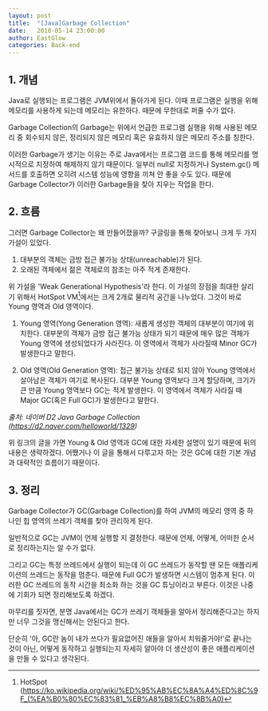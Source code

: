 ```yaml
---
layout: post
title:  "[Java]Garbage Collection"
date:   2018-05-14 23:00:00
author: EastGlow
categories: Back-end
---
```


## 1. 개념

Java로 실행되는 프로그램은 JVM위에서 돌아가게 된다. 이때 프로그램은 실행을 위해 메모리를 사용하게 되는데 메모리는 유한하다. 때문에 무한대로 퍼줄 수가 없다.

Garbage Collection의 Garbage는 위에서 언급한 프로그램 실행을 위해 사용된 메모리 중 회수되지 않은, 정리되지 않은 메모리 혹은 유효하지 않은 메모리 주소를 칭한다.

이러한 Garbage가 생기는 이유는 주로 Java에서는 프로그램 코드를 통해 메모리를 명시적으로 지정하여 해제하지 않기 때문이다. 일부러 null로 지정하거나 System.gc() 메서드를 호출하면 오히려 시스템 성능에 영향을 끼쳐 안 좋을 수도 있다. 때문에 Garbage Collector가 이러한 Garbage들을 찾아 지우는 작업을 한다.

## 2. 흐름

그러면 Garbage Collector는 왜 만들어졌을까? 구글링을 통해 찾아보니 크게 두 가지 가설이 있었다.

> 
1) 대부분의 객체는 금방 접근 불가능 상태(unreachable)가 된다.
2) 오래된 객체에서 젊은 객체로의 참조는 아주 적게 존재한다.

위 가설을 'Weak Generational Hypothesis'라 한다. 이 가설의 장점을 최대한 살리기 위해서 HotSpot VM[^1]에서는 크게 2개로 물리적 공간을 나누었다. 그것이 바로 Young 영역과 Old 영역이다.

> 
1) Young 영역(Yong Generation 영역): 새롭게 생성한 객체의 대부분이 여기에 위치한다. 대부분의 객체가 금방 접근 불가능 상태가 되기 때문에 매우 많은 객체가 Young 영역에 생성되었다가 사라진다. 이 영역에서 객체가 사라질때 Minor GC가 발생한다고 말한다.
> 
2) Old 영역(Old Generation 영역): 접근 불가능 상태로 되지 않아 Young 영역에서 살아남은 객체가 여기로 복사된다. 대부분 Young 영역보다 크게 할당하며, 크기가 큰 만큼 Young 영역보다 GC는 적게 발생한다. 이 영역에서 객체가 사라질 때 Major GC(혹은 Full GC)가 발생한다고 말한다.

> 
*출처: 네이버 D2 Java Garbage Collection (https://d2.naver.com/helloworld/1329)*

위 링크의 글을 가면 Young & Old 영역과 GC에 대한 자세한 설명이 있기 때문에 뒤의 내용은 생략하겠다. 어쨌거나 이 글을 통해서 다루고자 하는 것은 GC에 대한 기본 개념과 대략적인 흐름이기 때문이다.


## 3. 정리

Garbage Collector가 GC(Garbage Collection)를 하여 JVM의 메모리 영역 중 하나인 힙 영역의 쓰레기 객체를 찾아 관리하게 된다.

일반적으로 GC는 JVM이 언제 실행할 지 결정한다. 때문에 언제, 어떻게, 어떠한 순서로 정리하는지는 알 수가 없다.

그리고 GC는 특정 쓰레드에서 실행이 되는데 이 GC 쓰레드가 동작할 땐 모든 애플리케이션의 쓰레드는 동작을 멈춘다. 때문에 Full GC가 발생하면 시스템이 멈추게 된다. 이러한 GC 쓰레드의 동작 시간을 최소화 하는 것을 GC 튜닝이라고 부른다. 이것은 나중에 기회가 되면 정리해보도록 하겠다.

마무리를 짓자면, 분명 Java에서는 GC가 쓰레기 객체들을 알아서 정리해준다고는 하지만 너무 그것을 맹신해서는 안된다고 한다.

단순히 '아, GC란 놈이 내가 쓰다가 필요없어진 애들을 알아서 치워줄거야!'로 끝나는 것이 아닌, 어떻게 동작하고 실행되는지 자세히 알아야 더 생산성이 좋은 애플리케이션을 만들 수 있다고 생각된다. 



[^1]: HotSpot (https://ko.wikipedia.org/wiki/%ED%95%AB%EC%8A%A4%ED%8C%9F_(%EA%B0%80%EC%83%81_%EB%A8%B8%EC%8B%A0)
